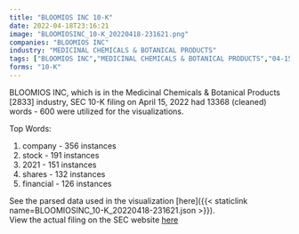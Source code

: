 ```yaml
---
title: "BLOOMIOS INC 10-K"
date: 2022-04-18T23:16:21
image: "BLOOMIOSINC_10-K_20220418-231621.png"
companies: "BLOOMIOS INC"
industry: "MEDICINAL CHEMICALS & BOTANICAL PRODUCTS"
tags: ["BLOOMIOS INC","MEDICINAL CHEMICALS & BOTANICAL PRODUCTS","04-15-2022","10-K"]
forms: "10-K"
---
```

BLOOMIOS INC, which is in the Medicinal Chemicals & Botanical Products [2833] industry, SEC 10-K filing on April 15, 2022 had 13368 (cleaned) words - 600 were utilized for the visualizations.

Top Words:
1. company - 356 instances
2. stock - 191 instances
3. 2021 - 151 instances
4. shares - 132 instances
5. financial - 126 instances


See the parsed data used in the visualization [here]({{< staticlink name=BLOOMIOSINC_10-K_20220418-231621.json >}}).  
View the actual filing on the SEC website [here](https://www.sec.gov/Archives/edgar/data/1138608/0001477932-22-002409.txt)